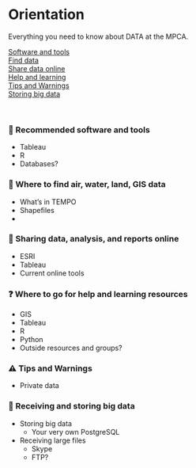# Orientation
Everything you need to know about DATA at the MPCA.

[Software and tools](#tools)  
[Find data](#data)  
[Share data online](#share-data)  
[Help and learning](#learning)  
[Tips and Warnings](#warning)  
[Storing big data](#big-files)  


<br>

###	:wrench: Recommended software and tools <a name="tools"/>

- Tableau  
- R
- Databases?

###	:file_folder: Where to find air, water, land, GIS data <a name="data"/>

- What’s in TEMPO
- Shapefiles
-

###	:rocket: Sharing data, analysis, and reports online <a name="share-data"/>

- ESRI
-	Tableau
  - Current online tools
  
###	:question: Where to go for help and learning resources <a name="learning"/>

-	GIS
-	Tableau
-	R
-	Python
-	Outside resources and groups?


### :warning: Tips and Warnings <a name="warning"/>

-	Private data


###	:floppy_disk: Receiving and storing big data <a name="big-files"/>

-	Storing big data
    -	Your very own PostgreSQL
- Receiving large files
  -	Skype
  -	FTP?
